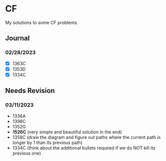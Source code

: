 # CF

My solutions to some CF problems.

## Journal

### 02/28/2023

- [x] 1363C
- [x] 1353D
- [x] 1334C

## Needs Revision

### 03/11/2023

- 1336A
- 1398C
- 1352G
- **1526C** (very simple and beautiful solution in the end)
- 1358C (draw the diagram and figure out paths where the current path is longer by 1 than its previous path)
- 1334C (think about the additional bullets required if we do NOT kill its previous one)

